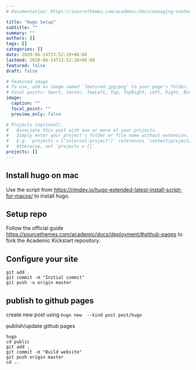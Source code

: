 ```yaml
---
# Documentation: https://sourcethemes.com/academic/docs/managing-content/

title: "Hugo Setup"
subtitle: ""
summary: ""
authors: []
tags: []
categories: []
date: 2020-06-14T23:52:28+08:00
lastmod: 2020-06-14T23:52:28+08:00
featured: false
draft: false

# Featured image
# To use, add an image named `featured.jpg/png` to your page's folder.
# Focal points: Smart, Center, TopLeft, Top, TopRight, Left, Right, BottomLeft, Bottom, BottomRight.
image:
  caption: ""
  focal_point: ""
  preview_only: false

# Projects (optional).
#   Associate this post with one or more of your projects.
#   Simply enter your project's folder or file name without extension.
#   E.g. `projects = ["internal-project"]` references `content/project/deep-learning/index.md`.
#   Otherwise, set `projects = []`.
projects: []
---
```



## Install hugo on mac

Use the script from https://rimdev.io/hugo-extended-latest-install-script-for-macos/ to install hugo.


## Setup repo

Follow the official guide https://sourcethemes.com/academic/docs/deployment/#github-pages to fork the Academic Kickstart repository.

## Configure your site

```
git add .
git commit -m "Initial commit"
git push -u origin master
```

## publish to github pages

create new post using `hugo new  --kind post post/hugo`

publish/update github pages
```
hugo
cd public
git add .
git commit -m "Build website"
git push origin master
cd ..
```